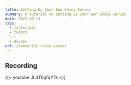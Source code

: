```yaml
---
title: Setting Up Your Own Shiny Server
summary: A tutorial on setting up your own Shiny Server
date: 2021-10-11
tags:
  - tantorials
  - twitch
  - r
  - devops
url: /tantorial-shiny-server
---
```


## Recording

{{< youtube JL4T0qfqY7k >}}
